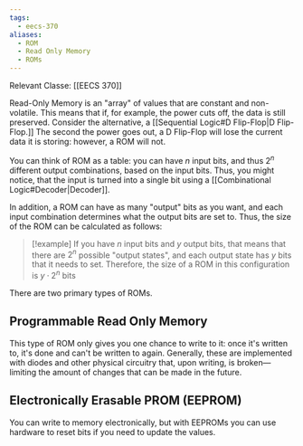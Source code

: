```yaml
---
tags:
  - eecs-370
aliases:
  - ROM
  - Read Only Memory
  - ROMs
---
```

Relevant Classe: [[EECS 370]]

Read-Only Memory is an "array" of values that are constant and non-volatile. This means that if, for example, the power cuts off, the data is still preserved. Consider the alternative, a [[Sequential Logic#D Flip-Flop|D Flip-Flop.]] The second the power goes out, a D Flip-Flop will lose the current data it is storing: however, a ROM will not.

You can think of ROM as a table: you can have $n$ input bits, and thus $2^n$ different output combinations, based on the input bits. Thus, you might notice, that the input is turned into a single bit using a [[Combinational Logic#Decoder|Decoder]].

In addition, a ROM can have as many "output" bits as you want, and each input combination determines what the output bits are set to. Thus, the size of the ROM can be calculated as follows:

> [!example] 
If you have $n$ input bits and $y$ output bits, that means that there are $2^n$ possible "output states", and each output state has $y$ bits that it needs to set. Therefore, the size of a ROM in this configuration is $y \cdot 2^n$ bits

There are two primary types of ROMs.

## Programmable Read Only Memory

This type of ROM only gives you one chance to write to it: once it's written to, it's done and can't be written to again. Generally, these are implemented with diodes and other physical circuitry that, upon writing, is broken—limiting the amount of changes that can be made in the future.

## Electronically Erasable PROM (EEPROM)

You can write to memory electronically, but with EEPROMs you can use hardware to reset bits if you need to update the values. 